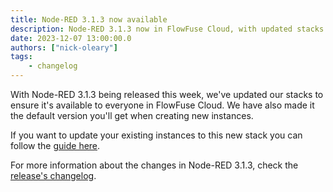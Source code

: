```yaml
---
title: Node-RED 3.1.3 now available
description: Node-RED 3.1.3 now in FlowFuse Cloud, with updated stacks and default installation for new instances. Update existing instances with our guide.
date: 2023-12-07 13:00:00.0
authors: ["nick-oleary"]
tags:
    - changelog
---
```


With Node-RED 3.1.3 being released this week, we've updated our stacks to ensure it's available to everyone in FlowFuse Cloud. We have also made it the default version you'll get when creating new instances.

If you want to update your existing instances to this new stack you can follow the [guide here](https://flowfuse.com/docs/user/changestack/).

For more information about the changes in Node-RED 3.1.3, check the [release's changelog](https://github.com/node-red/node-red/blob/7fd0ecf721fc78e8415dca3106bc71b461e6554d/CHANGELOG.md).
